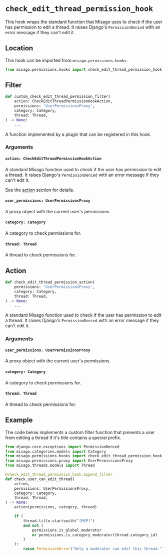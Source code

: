# `check_edit_thread_permission_hook`

This hook wraps the standard function that Misago uses to check if the user has permission to edit a thread. It raises Django's `PermissionDenied` with an error message if they can't edit it.


## Location

This hook can be imported from `misago.permissions.hooks`:

```python
from misago.permissions.hooks import check_edit_thread_permission_hook
```


## Filter

```python
def custom_check_edit_thread_permission_filter(
    action: CheckEditThreadPermissionHookAction,
    permissions: 'UserPermissionsProxy',
    category: Category,
    thread: Thread,
) -> None:
    ...
```

A function implemented by a plugin that can be registered in this hook.


### Arguments

#### `action: CheckEditThreadPermissionHookAction`

A standard Misago function used to check if the user has permission to edit a thread. It raises Django's `PermissionDenied` with an error message if they can't edit it.

See the [action](#action) section for details.


#### `user_permissions: UserPermissionsProxy`

A proxy object with the current user's permissions.


#### `category: Category`

A category to check permissions for.


#### `thread: Thread`

A thread to check permissions for.


## Action

```python
def check_edit_thread_permission_action(
    permissions: 'UserPermissionsProxy',
    category: Category,
    thread: Thread,
) -> None:
    ...
```

A standard Misago function used to check if the user has permission to edit a thread. It raises Django's `PermissionDenied` with an error message if they can't edit it.


### Arguments

#### `user_permissions: UserPermissionsProxy`

A proxy object with the current user's permissions.


#### `category: Category`

A category to check permissions for.


#### `thread: Thread`

A thread to check permissions for.


## Example

The code below implements a custom filter function that prevents a user from editing a thread if it's title contains a special prefix.

```python
from django.core.exceptions import PermissionDenied
from misago.categories.models import Category
from misago.permissions.hooks import check_edit_thread_permission_hook
from misago.permissions.proxy import UserPermissionsProxy
from misago.threads.models import Thread

@check_edit_thread_permission_hook.append_filter
def check_user_can_edit_thread(
    action,
    permissions: UserPermissionsProxy,
    category: Category,
    thread: Thread,
) -> None:
    action(permissions, category, thread)

    if (
        thread.title.startswith("[MVP]")
        and not (
            permissions.is_global_moderator
            or permissions.is_category_moderator(thread.category_id)
        )
    ):
        raise PermissionError("Only a moderator can edit this thread.")
```